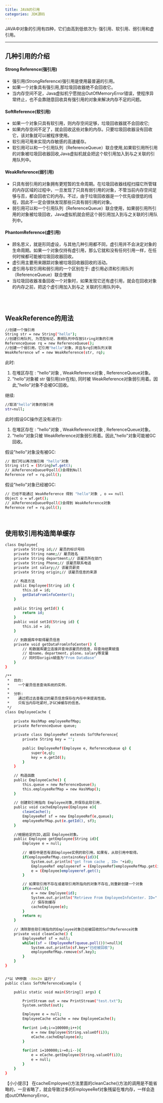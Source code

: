 ```yaml
---
title: JAVA的引用
categories: JDK源码
---
```


JAVA中对象的引用有四种，它们由高到低依次为: 强引用、软引用、弱引用和虚引用。

<!--more-->

---

## 几种引用的介绍

#### Strong Reference(强引用)
 * 强引用(StrongReference)强引用是使用最普遍的引用。
 * 如果一个对象具有强引用,那垃圾回收器绝不会回收它。
 * 当内存空间不足，Java虚拟机宁愿抛出OutOfMemoryError错误，使程序异常终止，也不会靠随意回收具有强引用的对象来解决内存不足的问题。


#### SoftReference(软引用)
 * 如果一个对象只具有软引用，则内存空间足够，垃圾回收器就不会回收它;
 * 如果内存空间不足了，就会回收这些对象的内存。只要垃圾回收器没有回收它，该对象就可以被程序使用。
 * 软引用可用来实现内存敏感的高速缓存。
 * 软引用可以和一个引用队列（ReferenceQueue）联合使用,如果软引用所引用的对象被垃圾回收器回收,Java虚拟机就会把这个软引用加入到与之关联的引用队列中。


#### WeakReference(弱引用)
 * 只具有弱引用的对象拥有更短暂的生命周期。在垃圾回收器线程扫描它所管辖的内存区域的过程中，一旦发现了只具有弱引用的对象，不管当前内存空间足够与否，都会回收它的内存。不过，由于垃圾回收器是一个优先级很低的线程，因此不一定会很快发现那些只具有弱引用的对象。
 * 弱引用可以和一个引用队列（ReferenceQueue）联合使用，如果弱引用所引用的对象被垃圾回收，Java虚拟机就会把这个弱引用加入到与之关联的引用队列中。


#### PhantomReference(虚引用)
 * 顾名思义，就是形同虚设，与其他几种引用都不同，虚引用并不会决定对象的生命周期。如果一个对象仅持有虚引用，那么它就和没有任何引用一样，在任何时候都可能被垃圾回收器回收。
 * 虚引用主要用来跟踪对象被垃圾回收器回收的活动。
 * 虚引用与软引用和弱引用的一个区别在于: 虚引用必须和引用队列（ReferenceQueue）联合使用
 * 当垃圾回收器准备回收一个对象时，如果发现它还有虚引用，就会在回收对象的内存之前，把这个虚引用加入到与之 关联的引用队列中。


</br></br>

##  WeakReference的用法

```bash
//创建一个强引用 
String str = new String("hello");
//创建引用队列, 为范型标记，表明队列中存放String对象的引用
ReferenceQueue rq = new ReferenceQueue();
//创建一个弱引用，它引用"hello"对象，并且与rq引用队列关联
WeakReference wf = new WeakReference(str, rq);
```

此时:
1. 在堆区存在 : "hello"对象 , WeakReference对象 , ReferenceQueue对象。
2. "hello"对象被 str 强引用(str在栈), 同时被 WeakReference对象弱引用着。因此,"hello"对象不会被GC回收。


继续:

```bash
//取消"hello"对象的强引用
str=null;
```
此时(假设GC操作还没有进行):
1. 在堆区存在 : "hello"对象 , WeakReference对象 , ReferenceQueue对象。
2. "hello"对象只被 WeakReference对象弱引用着。因此,"hello"对象可能被GC回收。


假设"hello"对象没有被GC:
```bash
// 我们可以再次强引用 "hello"对象
String str1 = (String)wf.get();
// 从ReferenceQueue中poll()会得到Null
Reference ref = rq.poll();
```

假设"hello"对象已经被GC:
```bash
// 已经不能通过 WeakReference 得到 "hello"对象 , o == null
Object o = wf.get();
// 从ReferenceQueue中poll()会得到 WeakReference对象
Reference ref = rq.poll();
```

</br>

##  使用软引用构造简单缓存

```bash
class Employee{
    private String id;// 雇员的标识号码    
    private String name;// 雇员姓名    
    private String department;// 该雇员所在部门    
    private String Phone;// 该雇员联系电话    
    private int salary;// 该雇员薪资    
    private String origin;// 该雇员信息的来源    
      
    // 构造方法     
    public Employee(String id) {     
        this.id = id;     
        getDataFromlnfoCenter();     
    }
    
    public String getId() {
        return id;
    }
    public void setId(String id) {
        this.id = id;
    }

    // 到数据库中取得雇员信息     
    private void getDataFromlnfoCenter() {     
        // 和数据库建立连接井查询该雇员的信息，将查询结果赋值     
        // 给name，department，plone，salary等变量     
        // 同时将origin赋值为"From DataBase"  
    }
}

/**
 *  目的:
 *    一个雇员信息查询系统的实例.
 * 
 *  分析:
 *    通过把过去查看过的雇员信息保存在内存中来提高性能。
 *    只有当内存吃紧时,才GC掉缓存的信息。
 */
class EmployeeCache {
	
    private HashMap employeeRefMap;
    private ReferenceQueue queue;
	
    private class EmployeeRef extends SoftReference{
        private String key = "";
		
        public EmployeeRef(Employee e, ReferenceQueue q) {
            super(e,q);
            key = e.getId();
        }
    }
	
    // 构造函数
    public EmployeeCache() {
        this.queue = new ReferenceQueue();
        this.employeeRefMap = new HashMap();
    }
	
    // 创建软引用指向 Employee对象,并保存此软引用.
    public void cacheEmployee(Employee e){
        cleanCache();
        EmployeeRef sf = new EmployeeRef(e,queue);
        employeeRefMap.put(e.getId(), sf);
	}
	
    //根据给定的ID,返回 Employee对象。
    public Employee getEmployee(String id){
        Employee e = null;
		
        // 缓存中是否有该Employee实例的软引用，如果有，从软引用中取得。
        if(employeeRefMap.containsKey(id)){
            System.out.println("get from cache , ID= "+id);
            EmployeeRef employeeref = (EmployeeRef)employeeRefMap.get(id);
            e = (Employee)employeeref.get();
        }

        // 如果软引用不存在或者软引用所指向的对象不存在,则重新创建一个对象
        if(e==null){
            e = new Employee(id);
            System.out.println("Retrieve From EmployeeInfoCenter. ID=" + e.getId());
            // 保存到缓存
            cacheEmployee(e);
        }
        return e;
    }
	
    // 清除那些软引用指向的Employee对象已经被回收的SoftReference对象
    private void cleanCache() {
        EmployeeRef sf = null;
        while((sf = (EmployeeRef)queue.poll())!=null){
            System.out.println(sf.key+"已经被回收");
            employeeRefMap.remove(sf.key);
        }
    }
}


/*以 VM参数 -Xmx2m 运行*/
public class SoftReferenceExample {

    public static void main(String[] args) {

        PrintStream out = new PrintStream("test.txt");
        System.setOut(out);

        Employee e = null;
        EmployeeCache eCache = new EmployeeCache();
		
        for(int i=0;i<=100000;i++){
            e = new Employee(String.valueOf(i));
            eCache.cacheEmployee(e);
        }
		
        for(int i=100000;i>=0;i--){
            e = eCache.getEmployee(String.valueOf(i));
            e = null;
        }
    }
}
```
【小小提示】
在cacheEmployee()方法里面的cleanCache()方法的调用是不能省略的，一旦省略了，就会导致过多的EmployeeRef对象残留在堆内存，一样会造成outOfMemoryError。
